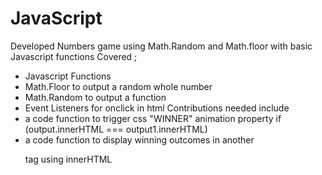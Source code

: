 # JavaScript
Developed Numbers game using Math.Random and Math.floor with basic Javascript functions
Covered ;
- Javascript Functions
- Math.Floor to output a random whole number
- Math.Random to output a function
- Event Listeners for onclick in html
Contributions needed include 
- a code function to trigger css "WINNER" animation property if (output.innerHTML === output1.innerHTML)
- a code function to display winning outcomes in another <p> tag using innerHTML
